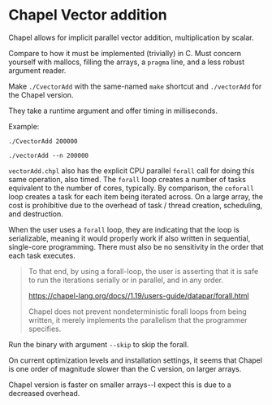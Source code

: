 # Chapel Vector addition

Chapel allows for implicit parallel vector addition, multiplication by scalar. 

Compare to how it must be implemented (trivially) in C. 
Must concern yourself with mallocs, filling the
arrays, a `pragma` line, and a less robust 
argument reader. 

Make `./CvectorAdd` with the same-named `make` shortcut and `./vectorAdd` for the Chapel version. 

They take a runtime argument and offer timing in milliseconds.

Example:

    ./CvectorAdd 200000

    ./vectorAdd --n 200000

`vectorAdd.chpl` also has the explicit CPU parallel `forall` call for doing this same operation, also timed. The `forall` loop creates a number of tasks equivalent to the number of cores, typically. 
By comparison, the `coforall` loop creates a task for each item being iterated across. On a large array, the cost is prohibitive due to the overhead of task / thread creation, scheduling, and destruction.

When the user uses a `forall` loop, they are indicating that the loop is serializable, meaning it would properly work if also written in sequential, single-core programming. There must also be no sensitivity in the order that each task executes. 

> To that end, by using a forall-loop, the user is asserting that it is safe to run the iterations serially or in parallel, and in any order.
>
> https://chapel-lang.org/docs//1.19/users-guide/datapar/forall.html 
>
> Chapel does not prevent nondeterministic forall loops from being written, it merely implements the parallelism that the programmer specifies.

Run the binary with argument `--skip` to skip the forall.  

On current optimization levels and installation settings, it seems that Chapel is one order of magnitude slower than the C version, on larger arrays.

Chapel version is faster on smaller arrays--I expect this is due to a decreased overhead. 